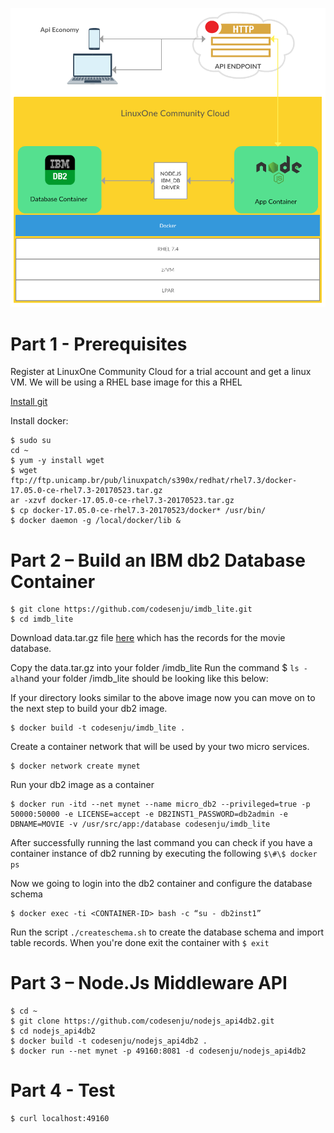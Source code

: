 ![Diagram](images/overview.png)

# Part 1 - Prerequisites
Register at LinuxOne Community Cloud for a trial account and get a linux VM. We will be using a RHEL base image for this a RHEL

[Install git](https://git-scm.com/downloads) 

Install docker:
```shell
$ sudo su
cd ~
$ yum -y install wget
$ wget ftp://ftp.unicamp.br/pub/linuxpatch/s390x/redhat/rhel7.3/docker-17.05.0-ce-rhel7.3-20170523.tar.gz
ar -xzvf docker-17.05.0-ce-rhel7.3-20170523.tar.gz
$ cp docker-17.05.0-ce-rhel7.3-20170523/docker* /usr/bin/
$ docker daemon -g /local/docker/lib &
```
# Part 2 – Build an IBM db2 Database Container
```shell
$ git clone https://github.com/codesenju/imdb_lite.git
$ cd imdb_lite 
```

Download data.tar.gz file [here](https://mega.nz/#!BF0BRYAY!9vIGSwVtLU_FYtJf87WaxnAcrcaBHgJzDiGSInP359k) which has the records for the movie database.

Copy the data.tar.gz into your folder /imdb_lite
Run the command $ `` ls -alh ``and your folder /imdb_lite should be looking like this below:
 
If your directory looks similar to the above image now you can move on to the next step to build your db2 image.
```shell
$ docker build -t codesenju/imdb_lite .
```

Create a container network that will be used by your two micro services.
```shell 
$ docker network create mynet
```
Run your db2 image as a container
```shell
$ docker run -itd --net mynet --name micro_db2 --privileged=true -p 50000:50000 -e LICENSE=accept -e DB2INST1_PASSWORD=db2admin -e DBNAME=MOVIE -v /usr/src/app:/database codesenju/imdb_lite
```
After successfully running the last command you can check if you have a container instance of db2 running by executing the following ``$\#\$ docker ps ``
 

Now we going to login into the db2 container and configure the database schema
```shell
$ docker exec -ti <CONTAINER-ID> bash -c “su - db2inst1”
``` 
Run the script `` ./createschema.sh `` to create the database schema and import table records.
When you're done exit the container with ``$ exit ``

# Part 3 – Node.Js Middleware API 
```shell
$ cd ~
$ git clone https://github.com/codesenju/nodejs_api4db2.git
$ cd nodejs_api4db2
$ docker build -t codesenju/nodejs_api4db2 .
$ docker run --net mynet -p 49160:8081 -d codesenju/nodejs_api4db2
```
# Part 4 - Test
```shell
$ curl localhost:49160
```

 
 
